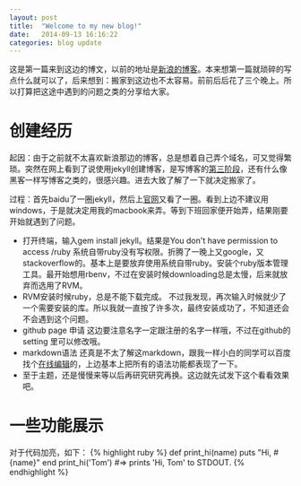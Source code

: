 ```yaml
---
layout: post
title:  "Welcome to my new blog!"
date:   2014-09-13 16:16:22
categories: blog update
---
```

这是第一篇来到这边的博文，以前的地址是[新浪的博客][sina]。本来想第一篇就琐碎的写点什么就可以了，后来想到：搬家到这边也不太容易。前前后后花了三个晚上。所以打算把这途中遇到的问题之类的分享给大家。

# 创建经历
起因：由于之前就不太喜欢新浪那边的博客，总是想着自己弄个域名，可又觉得繁琐。突然在网上看到了说使用jekyll创建博客，是写博客的[第三阶段][otherblog]，还有什么像黑客一样写博客之类的，很感兴趣。进去大致了解了一下就决定搬家了。

过程：首先baidu了一圈jekyll，然后上[官网][jekyll]又看了一圈。看到上边不建议用windows，于是就决定用我的macbook来弄。等到下班回家便开始弄，结果刚要开始就遇到了问题。

* 打开终端，输入gem install jekyll。结果是You don't have permission to access /ruby
    系统自带ruby没有写权限。折腾了一晚上又google，又stackoverflow的。基本上是要放弃使用系统自带ruby。安装个ruby版本管理工具。最开始想用rbenv，不过在安装时候downloading总是太慢，后来就放弃而选用了RVM。
* RVM安装时候ruby，总是不能下载完成。
    不过我发现，再次输入时候就少了一个需要安装的库。所以我就一直按了许多次，最终安装成功了，不知道还会不会遇到这个问题。
* github page 申请
    这边要注意名字一定跟注册的名字一样哦，不过在github的setting 里可以修改哦。
* markdown语法
    还真是不太了解这markdown，跟我一样小白的同学可以百度找个[在线编辑][markdown]的，上边基本上把所有的语法功能都表现了一下。
* 至于主题，还是慢慢来等以后再研究研究再换。这边就先试发下这个看看效果吧。

# 一些功能展示

对于代码加亮，如下：
{% highlight ruby %}
def print_hi(name)
  puts "Hi, #{name}"
end
print_hi('Tom')
#=> prints 'Hi, Tom' to STDOUT.
{% endhighlight %}


[sina]:        http://blog.sina.com.cn/tishoy
[otherblog]:   http://www.ruanyifeng.com/blog/2012/08/blogging_with_jekyll.html
[markdown]:    http://mahua.jser.me
[jekyll]:      http://jekyllcn.com
